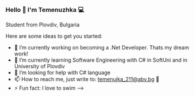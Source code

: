 ### Hello 👋 I'm Temenuzhka 💻

  Student from Plovdiv, Bulgaria



Here are some ideas to get you started:

- 🔭 I’m currently working on becoming a .Net Developer. Thats my dream work!
- 🌱 I’m currently learning Software Engineering with C# in SoftUni and in University of Plovdiv
- 🤔 I’m looking for help with C# language
- 📫 How to reach me, just write to: temenujka_211@abv.bg 📩
- ⚡ Fun fact: I love to swim
-->
